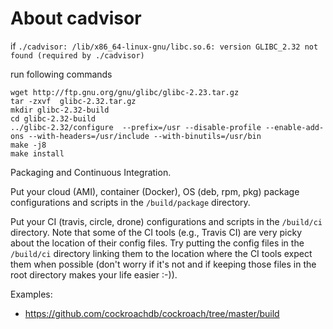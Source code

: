 # About cadvisor

if `./cadvisor: /lib/x86_64-linux-gnu/libc.so.6: version GLIBC_2.32 not found (required by ./cadvisor)`

run following commands
````shell
wget http://ftp.gnu.org/gnu/glibc/glibc-2.23.tar.gz
tar -zxvf  glibc-2.32.tar.gz
mkdir glibc-2.32-build
cd glibc-2.32-build
../glibc-2.32/configure  --prefix=/usr --disable-profile --enable-add-ons --with-headers=/usr/include --with-binutils=/usr/bin
make -j8
make install
````

Packaging and Continuous Integration.

Put your cloud (AMI), container (Docker), OS (deb, rpm, pkg) package configurations and scripts in the `/build/package` directory.

Put your CI (travis, circle, drone) configurations and scripts in the `/build/ci` directory. Note that some of the CI tools (e.g., Travis CI) are very picky about the location of their config files. Try putting the config files in the `/build/ci` directory linking them to the location where the CI tools expect them when possible (don't worry if it's not and if keeping those files in the root directory makes your life easier :-)).

Examples:

* https://github.com/cockroachdb/cockroach/tree/master/build
